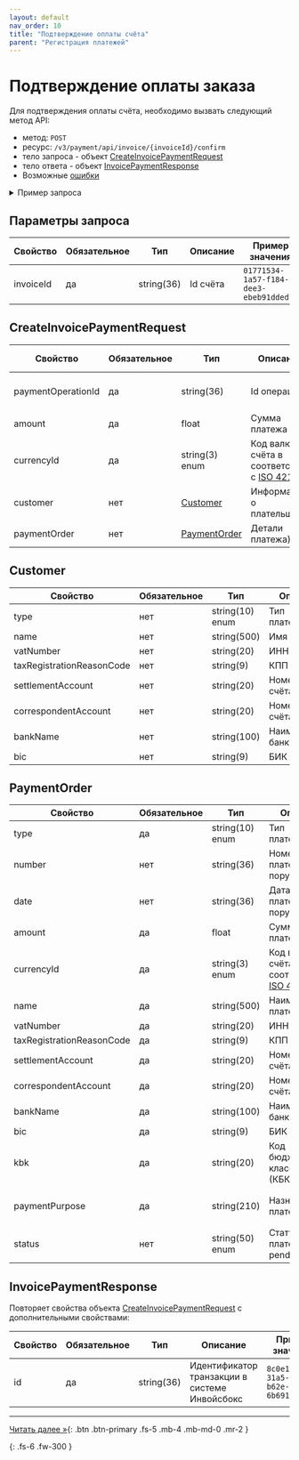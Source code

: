 ```yaml
---
layout: default
nav_order: 10
title: "Подтверждение оплаты счёта"
parent: "Регистрация платежей"
---
```


# Подтверждение оплаты заказа

Для подтверждения оплаты счёта, необходимо вызвать следующий метод API:

- метод: `POST`
- ресурс: `/v3/payment/api/invoice/{invoiceId}/confirm`
- тело запроса - объект [CreateInvoicePaymentRequest](#createinvoicepaymentrequest)
- тело ответа - объект [InvoicePaymentResponse](#invoicepaymentresponse)
- Возможные [ошибки](/docs/dictionary/error/)

<details>
  <summary>Пример запроса</summary>
<section markdown="1">
``` json
POST /v3/payment/api/invoice/{invoiceId}/confirm
Authorization: Bearer b37c4c689295904ed21eee5d9a48d42e
Content-Type: application/json
Accept: application/json
{
    "paymentOperationId" : "117a58b0-7dc9-424c-8f07-b8a865e8bcc7",
    "paymentOrderNumber" : "1342",
    "paymentOrderDate" : "2023-04-01",
    "amount" : 19658.45,
    "currencyId" : "RUB",
    "customer" : {
      "type" : "legal",
      "name" : "ООО Ромашка",
      "vatNumber" : "7710044140",
      "taxRegistrationReasonCode" : "770001001",
      "settlementAccount" : "40702810800190000253",
      "correspondentAccount" : "30101810700000000187",
      "bankName" : "ПАО ВТБ",
      "bic" : "044039142"
    }
}
```
</section>
</details>

## Параметры запроса

| Свойство        | Обязательное | Тип        | Описание       | Пример значения                        |
|-----------------|--------------|------------|----------------|----------------------------------------|
| invoiceId       | да           | string(36) | Id счёта       | `01771534-1a57-f184-dee3-ebeb91dded75` |

## CreateInvoicePaymentRequest

| Свойство           | Обязательное | Тип             | Описание                   | Пример значения                        |
|--------------------|--------------|-----------------|----------------------------|----------------------------------------|
| paymentOperationId | да           | string(36)      | Id операции                | `117a58b0-7dc9-424c-8f07-b8a865e8bcc7` |
| amount             | да           | float           | Сумма платежа              | `19658.45`                             |
| currencyId         | да           | string(3) enum  | Код валюты счёта в соответствии с [ISO 4217](/docs/dictionary/iso4217/) | `RUB`, `USD`,`EUR`, `GBP` |
| customer           | нет          | [Customer](#customer) | Информация о плательщике   |                                        |
| paymentOrder       | нет          | [PaymentOrder](#paymentorder) | Детали платежа)    |                                        |

## Customer

| Свойство                  | Обязательное | Тип             | Описание           | Пример значения                          |
|---------------------------|--------------|-----------------|--------------------|------------------------------------------|
| type                      | нет          | string(10) enum | Тип плательщика    | `legal` - юр. лицо, `private` - физ лицо |
| name                      | нет          | string(500)     | Имя                | `ООО Ромашка`                            |
| vatNumber                 | нет          | string(20)      | ИНН                | `7710044140`                             |
| taxRegistrationReasonCode | нет          | string(9)       | КПП                | `770001001`                              |
| settlementAccount         | нет          | string(20)      | Номер расчт. счёта | `40702810800190000253`                   |
| correspondentAccount      | нет          | string(20)      | Номер корр. счёта  | `30101810700000000187`                   |
| bankName                  | нет          | string(100)     | Наименование банка | `ПАО ВТБ`                                |
| bic                       | нет          | string(9)       | БИК                | `044039142`                              |

## PaymentOrder

| Свойство                  | Обязательное | Тип             | Описание                   | Пример значения                                                |
|---------------------------|--------------|-----------------|----------------------------|----------------------------------------------------------------|
| type                      | да           | string(10) enum | Тип плательщика            | `legal` - юр. лицо, `private` - физ лицо                       |
| number                    | нет          | string(36)      | Номер платёжного поручения | `1342`                                 |
| date                      | нет          | string(36)      | Дата платёжного поручения  | `2023-04-01`                           |
| amount                    | да           | float           | Сумма платежа              | `19658.45`                                                 |
| currencyId                | да           | string(3) enum  | Код валюты счёта в соответствии с [ISO 4217](/docs/dictionary/iso4217/) | `RUB`, `USD`,`EUR`, `GBP`              |
| name                      | да           | string(500)     | Наименование плательщика       | `ООО Ромашка`                                                  |
| vatNumber                 | да           | string(20)      | ИНН                            | `7710044140`                                                   |
| taxRegistrationReasonCode | да           | string(9)       | КПП                            | `770001001`                                                    |
| settlementAccount         | да           | string(20)      | Номер расчт. счёта             | `40702810800190000253`                                         |
| correspondentAccount      | да           | string(20)      | Номер корр. счёта              | `30101810700000000187`                                         |
| bankName                  | да           | string(100)     | Наименование банка             | `ПАО ВТБ`                                                      |
| bic                       | да           | string(9)       | БИК                            | `044039142`                                                    |
| kbk                       | да           | string(20)      | Код бюджетной классификации (КБК) | `18210501011011000110`                          |
| paymentPurpose            | да           | string(210)     | Назначение платежа             | `Оплата по счёту №10-2946153 за авиабилеты, НДС не выделяется` |
| status                    | нет          | string(50) enum | Статус платежа (paid, pending) | `paid`                                 |



## InvoicePaymentResponse

Повторяет свойства объекта [CreateInvoicePaymentRequest](#createinvoicepaymentrequest) с дополнительными свойствами:

| Свойство   | Обязательное | Тип        | Описание                                      | Пример значения                         |
|------------|--------------|------------|-----------------------------------------------|-----------------------------------------|
| id         | да           | string(36) | Идентификатор транзакции в системе Инвойсбокс | `8c0e116d-31a5-4210-b62e-6b6917851f69`  |


---
[Читать далее &raquo;](/payment/schema/){: .btn .btn-primary .fs-5 .mb-4 .mb-md-0 .mr-2 }

{: .fs-6 .fw-300 }
